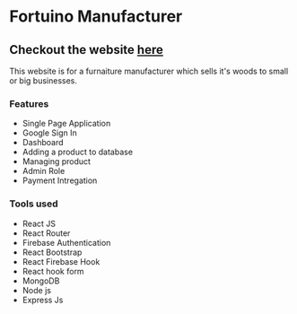 # Fortuino Manufacturer
## Checkout the website [here](http://fortunio-timber.web.app/)
This website is for a furnaiture  manufacturer which sells it's woods to small or big businesses.

### Features
* Single Page Application
* Google Sign In
* Dashboard
* Adding a product to database
* Managing product
* Admin Role
* Payment Intregation

### Tools used
* React JS
* React Router
* Firebase Authentication
* React Bootstrap
* React Firebase Hook
* React hook form
* MongoDB
* Node js
* Express Js